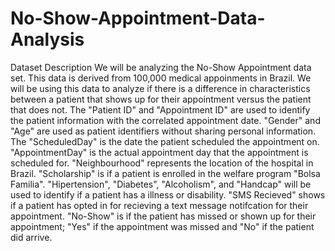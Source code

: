 # No-Show-Appointment-Data-Analysis
Dataset Description
We will be analyzing the No-Show Appointment data set. This data is derived from 100,000 medical appoinments in Brazil. We will be using this data to analyze if there is a difference in characteristics between a patient that shows up for their appointment versus the patient that does not. The "Patient ID" and "Appointment ID" are used to identify the patient information with the correlated appointment date. "Gender" and "Age" are used as patient identifiers without sharing personal information. The "ScheduledDay" is the date the patient scheduled the appointment on. "AppointmentDay" is the actual appointment day that the appointment is scheduled for. "Neighbourhood" represents the location of the hospital in Brazil. "Scholarship" is if a patient is enrolled in the welfare program "Bolsa Familia". "Hipertension", "Diabetes", "Alcoholism", and "Handcap" will be used to identify if a patient has a illness or disability. "SMS Recieved" shows if a patient has opted in for recieving a text message notifcation for their appointment. "No-Show" is if the patient has missed or shown up for their appointment; "Yes" if the appointment was missed and "No" if the patient did arrive.
